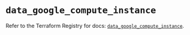 # `data_google_compute_instance`

Refer to the Terraform Registry for docs: [`data_google_compute_instance`](https://registry.terraform.io/providers/hashicorp/google/5.42.0/docs/data-sources/compute_instance).
